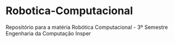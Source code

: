 # Robotica-Computacional
Repositório para a matéria Robótica Computacional - 3º Semestre Engenharia da Computação Insper

